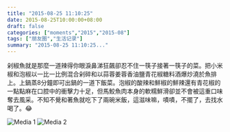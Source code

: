 ```yaml
---
title: "2015-08-25 11:10:25"
date: 2015-08-25T10:00:00+08:00
draft: false
categories: ["moments","2015","2015-08"]
tags: ["朋友圈","生活记录"]
summary: "2015-08-25 11:10:25..."
---
```


剁椒魚就是那麼一道辣得你眼淚鼻涕狂飆卻忍不住一筷子接著一筷子的菜。把小米椒和泡椒以一比一比例混合剁碎和以蒜蓉姜蓉香油鹽青花椒糖料酒爆炒澆於魚排上。上鍋蒸8分鐘即可出鍋的一道下飯菜。泡椒的酸辣和鮮椒的鮮辣還有青花椒的一點點麻在口腔中的衝擊力十足，但馬鮫魚肉本身的軟糯鮮滑卻並不會被這重口味奪去風采。不知不覺和著魚就吃下了兩碗米飯，這滋味嘛，嘖嘖，不擺了，去找水喝了。😂

![Media 1](/Moments/photos/2015-08-25/201508251110250.jpg)
![Media 2](/Moments/photos/2015-08-25/201508251110251.jpg)

